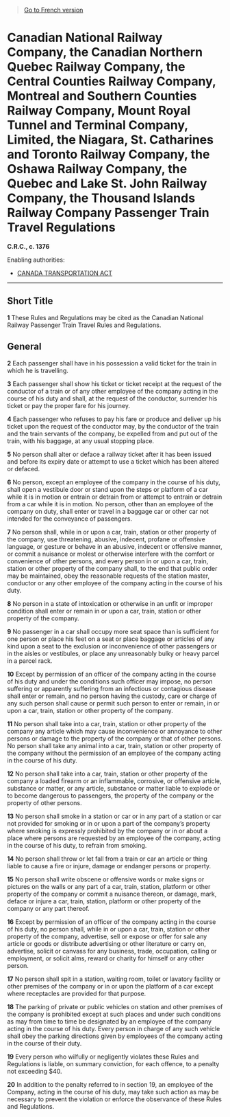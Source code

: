 > [Go to French version](/fr/Règlements/Codification%20des%20règlements%20du%20Canada/1301-1400/C.R.C.,%20ch.%201376.md)

# Canadian National Railway Company, the Canadian Northern Quebec Railway Company, the Central Counties Railway Company, Montreal and Southern Counties Railway Company, Mount Royal Tunnel and Terminal Company, Limited, the Niagara, St. Catharines and Toronto Railway Company, the Oshawa Railway Company, the Quebec and Lake St. John Railway Company, the Thousand Islands Railway Company Passenger Train Travel Regulations

**C.R.C., c. 1376**

Enabling authorities: 
- [CANADA TRANSPORTATION ACT](/en/Acts/Statutes%20of%20Canada/1996/c.%2010.md)

----------



## Short Title


**1** These Rules and Regulations may be cited as the Canadian National Railway Passenger Train Travel Rules and Regulations.




## General


**2** Each passenger shall have in his possession a valid ticket for the train in which he is travelling.



**3** Each passenger shall show his ticket or ticket receipt at the request of the conductor of a train or of any other employee of the company acting in the course of his duty and shall, at the request of the conductor, surrender his ticket or pay the proper fare for his journey.



**4** Each passenger who refuses to pay his fare or produce and deliver up his ticket upon the request of the conductor may, by the conductor of the train and the train servants of the company, be expelled from and put out of the train, with his baggage, at any usual stopping place.



**5** No person shall alter or deface a railway ticket after it has been issued and before its expiry date or attempt to use a ticket which has been altered or defaced.



**6** No person, except an employee of the company in the course of his duty, shall open a vestibule door or stand upon the steps or platform of a car while it is in motion or entrain or detrain from or attempt to entrain or detrain from a car while it is in motion. No person, other than an employee of the company on duty, shall enter or travel in a baggage car or other car not intended for the conveyance of passengers.



**7** No person shall, while in or upon a car, train, station or other property of the company, use threatening, abusive, indecent, profane or offensive language, or gesture or behave in an abusive, indecent or offensive manner, or commit a nuisance or molest or otherwise interfere with the comfort or convenience of other persons, and every person in or upon a car, train, station or other property of the company shall, to the end that public order may be maintained, obey the reasonable requests of the station master, conductor or any other employee of the company acting in the course of his duty.



**8** No person in a state of intoxication or otherwise in an unfit or improper condition shall enter or remain in or upon a car, train, station or other property of the company.



**9** No passenger in a car shall occupy more seat space than is sufficient for one person or place his feet on a seat or place baggage or articles of any kind upon a seat to the exclusion or inconvenience of other passengers or in the aisles or vestibules, or place any unreasonably bulky or heavy parcel in a parcel rack.



**10** Except by permission of an officer of the company acting in the course of his duty and under the conditions such officer may impose, no person suffering or apparently suffering from an infectious or contagious disease shall enter or remain, and no person having the custody, care or charge of any such person shall cause or permit such person to enter or remain, in or upon a car, train, station or other property of the company.



**11** No person shall take into a car, train, station or other property of the company any article which may cause inconvenience or annoyance to other persons or damage to the property of the company or that of other persons. No person shall take any animal into a car, train, station or other property of the company without the permission of an employee of the company acting in the course of his duty.



**12** No person shall take into a car, train, station or other property of the company a loaded firearm or an inflammable, corrosive, or offensive article, substance or matter, or any article, substance or matter liable to explode or to become dangerous to passengers, the property of the company or the property of other persons.



**13** No person shall smoke in a station or car or in any part of a station or car not provided for smoking or in or upon a part of the company’s property where smoking is expressly prohibited by the company or in or about a place where persons are requested by an employee of the company, acting in the course of his duty, to refrain from smoking.



**14** No person shall throw or let fall from a train or car an article or thing liable to cause a fire or injure, damage or endanger persons or property.



**15** No person shall write obscene or offensive words or make signs or pictures on the walls or any part of a car, train, station, platform or other property of the company or commit a nuisance thereon, or damage, mark, deface or injure a car, train, station, platform or other property of the company or any part thereof.



**16** Except by permission of an officer of the company acting in the course of his duty, no person shall, while in or upon a car, train, station or other property of the company, advertise, sell or expose or offer for sale any article or goods or distribute advertising or other literature or carry on, advertise, solicit or canvass for any business, trade, occupation, calling or employment, or solicit alms, reward or charity for himself or any other person.



**17** No person shall spit in a station, waiting room, toilet or lavatory facility or other premises of the company or in or upon the platform of a car except where receptacles are provided for that purpose.



**18** The parking of private or public vehicles on station and other premises of the company is prohibited except at such places and under such conditions as may from time to time be designated by an employee of the company acting in the course of his duty. Every person in charge of any such vehicle shall obey the parking directions given by employees of the company acting in the course of their duty.



**19** Every person who wilfully or negligently violates these Rules and Regulations is liable, on summary conviction, for each offence, to a penalty not exceeding $40.



**20** In addition to the penalty referred to in section 19, an employee of the Company, acting in the course of his duty, may take such action as may be necessary to prevent the violation or enforce the observance of these Rules and Regulations.


